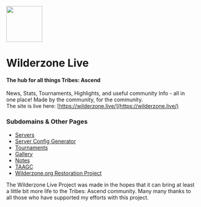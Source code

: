 <p align="Left"><img width="96" src="https://wilderzone.live/assets/images/ta.webp" draggable="false"></p>

Wilderzone Live
========
#### The hub for all things Tribes: Ascend ####
  
News, Stats, Tournaments, Highlights, and useful community Info - all in one place! Made by the community, for the community.  
The site is live here: [https://wilderzone.live/](https://wilderzone.live/)  
  

### Subdomains & Other Pages ###

- [Servers](https://servers.wilderzone.live/)  
- [Server Config Generator](https://servers.wilderzone.live/server_config_generator/)  
- [Tournaments](https://tournaments.wilderzone.live/)  
- [Gallery](https://wilderzone.live/gallery/)  
- [Notes](https://wilderzone.live/notes/)  
- [TAAGC](https://taagc.org/)  
- [Wilderzone.org Restoration Project](https://wilderzone.org/)  
  
  
  
The Wilderzone Live Project was made in the hopes that it can bring at least a little bit more life to the Tribes: Ascend community. Many many thanks to all those who have supported my efforts with this project.
